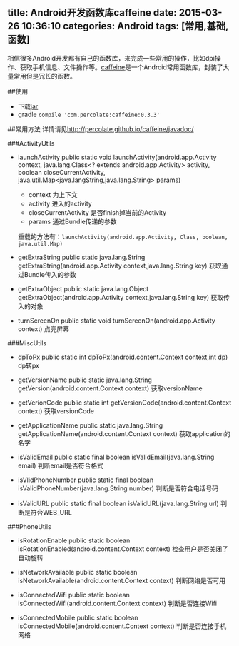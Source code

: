 title: Android开发函数库caffeine
date: 2015-03-26 10:36:10
categories: Android
tags: [常用,基础,函数]
---
相信很多Android开发都有自己的函数库，来完成一些常用的操作，比如dpi操作、获取手机信息、文件操作等。[caffeine](https://github.com/percolate/caffeine)是一个Android常用函数库，封装了大量常用但是冗长的函数。
<!--more-->
##使用
- 下载[jar](https://github.com/percolate/caffeine/tree/master/distribution)
- gradle `compile 'com.percolate:caffeine:0.3.3'`

##常用方法
详情请见<http://percolate.github.io/caffeine/javadoc/>

###ActivityUtils
-  launchActivity
	public static void launchActivity(android.app.Activity context,
		java.lang.Class<? extends android.app.Activity> activity,
		boolean closeCurrentActivity,
		java.util.Map<java.langString,java.lang.String> params)

	+ context 为上下文
	+ activity 进入的activity
	+ closeCurrentActivity 是否finish掉当前的Activity
	+ params 通过Bundle传递的参数

	重载的方法有：`launchActivity(android.app.Activity, Class, boolean, java.util.Map)`

- getExtraString
	public static java.lang.String getExtraString(android.app.Activity context,java.lang.String key)
	获取通过Bundle传入的参数

- getExtraObject
	public static java.lang.Object getExtraObject(android.app.Activity context,java.lang.String key)
	获取传入的对象

- turnScreenOn
	public static void turnScreenOn(android.app.Activity context)
	点亮屏幕

###MiscUtils
- dpToPx
	public static int dpToPx(android.content.Context context,int dp)
	dp转px

- getVersionName
	public static java.lang.String getVersion(android.content.Context context)
	获取versionName

- getVerionCode
	public static int getVersionCode(android.content.Context context)
	获取versionCode

- getApplicationName
	public static java.lang.String getApplicationName(android.content.Context context)
	获取application的名字

- isValidEmail
	public static final boolean isValidEmail(java.lang.String email)
	判断email是否符合格式

- isVlidPhoneNumber
	public static final boolean isValidPhoneNumber(java.lang.String number)
	判断是否符合电话号码

- isValidURL
	public static final boolean isValidURL(java.lang.String url)
	判断是符合WEB_URL

###PhoneUtils
- isRotationEnable
	public static boolean isRotationEnabled(android.content.Context context)
	检查用户是否关闭了自动旋转

- isNetworkAvailable
	public static boolean isNetworkAvailable(android.content.Context context)
	判断网络是否可用

- isConnectedWifi
	public static boolean isConnectedWifi(android.content.Context context)
	判断是否连接Wifi

- isConnectedMobile
	public static boolean isConnectedMobile(android.content.Context context)
	判断是否连接手机网络




